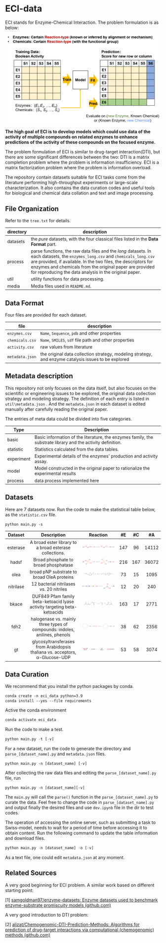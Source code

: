 # ECI-data
ECI stands for Enzyme-Chemical Interaction. The problem formulation is as below:

![problem_formulation](media/problem_formulation.png)

**The high goal of ECI is to develop models which could use data of the activity of multiple compounds on related enzymes to enhance predictions of the activity of these compounds on the focused enzyme.** 

The problem formulation of ECI is similar to drug-target interaction(DTI), but there are some significant differences between the two:  DTI is a matrix completion problem where the problem is information insufficiency. ECI is a matrix factorization problem where the problem is information overload.

The repository contain datasets suitable for ECI tasks come from the literature performing high-throughput experiments or large-scale characterization. It also contains the data curation codes and useful tools for biological and chemical data collation and text and image processing.



## File Organization

Refer to the `tree.txt` for details.

| directory | description                                                  |
| --------- | ------------------------------------------------------------ |
| datasets  | the *pure* datasets, with the four classical files listed in the **Data Format** part. |
| process   | parse functions, the raw data files and the *long* datasets. In each datasets, the `enzymes_long.csv` and `chemicals_long.csv` are provided, if available. In the two files, the descriptors for enzymes and chemicals from the original paper are provided for reproducing the data analysis in the original paper. |
| util      | utility functions for data processing.                       |
| media     | Media files used in `README.md`.                             |



## Data Format

Four files are provided for each dataset.

| file            | description                                                  |
| --------------- | ------------------------------------------------------------ |
| `enzymes.csv`   | `Name`, `Sequence`, `pdb` and other properties               |
| `chemicals.csv` | `Name`, `SMILES`, `sdf` file path and other properties       |
| `activity.csv`  | raw values from literature                                   |
| `metadata.json` | the original data collection strategy, modeling strategy, and enzyme catalysis issues to be explored |



## Metadata description

This repository not only focuses on the data itself, but also focuses on the scientific or engineering issues to be explored, the original data collection strategy and modeling strategy. The definition of each entry is listed in `util\metadata.json` . And the `metadata.json` in each dataset is edited manually after carefully reading the original paper.

The entries of meta data could be divided into five categories.

| Type       | Description                                                  |
| ---------- | ------------------------------------------------------------ |
| basic      | Basic information of the literature, the enzymes family, the substrate library and the activity definition. |
| statistic  | Statistics calculated from the data tables.                  |
| experiment | Experimental details of the enzymes' production and activity assay. |
| model      | Model constructed in the original paper to rationalize the experimental results |
| process    | data process implemented here                                |



## Datasets

Here are 7 datasets now. Run the code to make the statistical table below, as the `statistic.csv` file.

```
python main.py -s
```

|  Dataset  |                         Description                          |                   Reaction                   |  #E  |  #C  |  #A   |
| :-------: | :----------------------------------------------------------: | :------------------------------------------: | :--: | :--: | :---: |
| esterase  |   A broad ester library to a broad esterase  collections.    |  ![esterase](./media/reaction/esterase.png)  | 147  |  96  | 14112 |
|   hadsf   |             Broad phosphate to broad phosphatase             |     ![hadsf](./media/reaction/hadsf.png)     | 216  | 167  | 36072 |
|   olea    |          broad pNP substrate to broad OleA proteins          |      ![olea](./media/reaction/olea.png)      |  73  |  15  | 1095  |
| nitrilase |           12 bacterial nitrilases vs. 20 nitriles            | ![nitrilase](./media/reaction/nitrilase.png) |  12  |  20  |  240  |
|   bkace   | DUF849 Pfam family beta-ketoacid lyase activity targeting beta-ketoacids |     ![bkace](./media/reaction/bkace.png)     | 163  |  17  | 2771  |
|   fdh2    | halogenase vs. mainly three types of compounds: indoles, anilines, phenols |      ![fdh2](./media/reaction/fdh2.png)      |  38  |  62  | 2356  |
|    gt     | glycosyltransferases from Arabidopsis thaliana vs.  acceptors, α-Glucose-UDP |        ![gt](./media/reaction/gt.png)        |  53  |  58  | 3074  |



## Data Curation

We recommend that you install the python packages by conda.

```
conda create -n eci_data python=3.9
conda install --yes --file requirements
```

Active the conda environment

```python
conda activate eci_data
```

Run the code to make a test.

```python
python main.py -t [-v]
```

For a new dataset, run the code to generate the directory and  `parse_[dataset_name].py`  and `metadata.json` files.

```shell
python main.py -n [dataset_name] [-v]
```

 After collecting the raw data files and editing the `parse_[dataset_name].py` file, run

```
python main.py -n [dataset_name][-v]
```

The `main.py` will call the `parse()` function in the `parse_[dataset_name].py` to curate the data. Feel free to change the code in `parse_[dataset_name].py` and output finally the desired files and use `dev.ipynb` file in the dir to test codes.

The operation of accessing the online server, such as submitting a task to Swiss-model, needs to wait for a period of time before accessing it to obtain content. Run the following command to update the table information and download files.

```python
python main.py -n [dataset_name] -o [-v]
```

As a text file, one could edit `metadata.json` at any moment.



## Related Sources

A very good beginning for ECI problem. A similar work based on different starting point:

[1] [samgoldman97/enzyme-datasets: Enzyme datasets used to benchmark enzyme-substrate promiscuity models (github.com)](https://github.com/samgoldman97/enzyme-datasets)

A very good introduction to DTI problem:

[2] [alizat/Chemogenomic-DTI-Prediction-Methods: Algorithms for prediction of drug-target interactions via computational (chemogenomic) methods (github.com)](https://github.com/alizat/Chemogenomic-DTI-Prediction-Methods)

